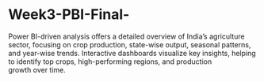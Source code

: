 # Week3-PBI-Final-
Power BI-driven analysis offers a detailed overview of India’s agriculture sector, focusing on crop production, state-wise output, seasonal patterns, and year-wise trends. Interactive dashboards visualize key insights, helping to identify top crops, high-performing regions, and production growth over time.
